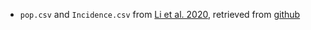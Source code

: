 - `pop.csv` and `Incidence.csv` from [Li et al. 2020](https://www.sciencemag.org/lookup/doi/10.1126/science.abb3221), retrieved from [github](https://github.com/SenPei-CU/COVID-19)
